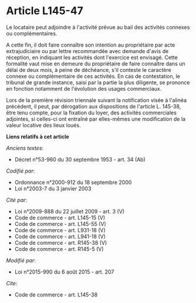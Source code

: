 # Article L145-47

Le locataire peut adjoindre à l'activité prévue au bail des activités connexes ou complémentaires.

A cette fin, il doit faire connaître son intention au propriétaire par acte extrajudiciaire ou par lettre recommandée avec
demande d'avis de réception, en indiquant les activités dont l'exercice est envisagé. Cette formalité vaut mise en demeure du
propriétaire de faire connaître dans un délai de deux mois, à peine de déchéance, s'il conteste le caractère connexe ou
complémentaire de ces activités. En cas de contestation, le tribunal de grande instance, saisi par la partie la plus
diligente, se prononce en fonction notamment de l'évolution des usages commerciaux. 

Lors de la première révision triennale suivant la notification visée à l'alinéa précédent, il peut, par dérogation aux
dispositions de l'article L. 145-38, être tenu compte, pour la fixation du loyer, des activités commerciales adjointes, si
celles-ci ont entraîné par elles-mêmes une modification de la valeur locative des lieux loués.

**Liens relatifs à cet article**

_Anciens textes_:

  - Décret n°53-960 du 30 septembre 1953 - art. 34 (Ab)

_Codifié par_:

  - Ordonnance n°2000-912 du 18 septembre 2000
  - Loi n°2003-7 du 3 janvier 2003

_Cité par_:

  - Loi n°2009-888 du 22 juillet 2009 - art. 3 (V)
  - Code de commerce - art. L145-15 (V)
  - Code de commerce - art. L145-55 (V)
  - Code de commerce - art. L931-18 (V)
  - Code de commerce - art. L941-18 (V)
  - Code de commerce - art. R145-38 (V)
  - Code de commerce - art. R145-5 (V)

_Modifié par_:

  - Loi n°2015-990 du 6 août 2015 - art. 207

_Cite_:

  - Code de commerce - art. L145-38
